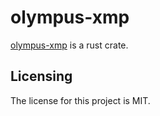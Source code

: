 # olympus-xmp

[olympus-xmp] is a rust crate.


## Licensing

The license for this project is MIT.

[olympus-xmp]: https://github.com/lemonrock/olympus-xmp "olympus-xmp GitHub page"
